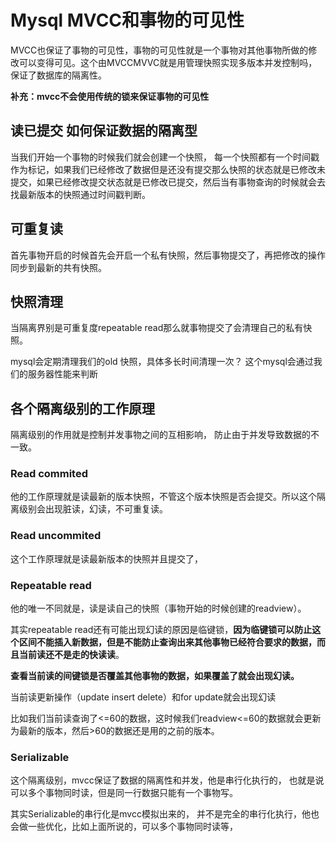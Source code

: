 # Mysql MVCC和事物的可见性

MVCC也保证了事物的可见性，事物的可见性就是一个事物对其他事物所做的修改可以变得可见。这个由MVCCMVVC就是用管理快照实现多版本并发控制吗，保证了数据库的隔离性。

**补充：mvcc不会使用传统的锁来保证事物的可见性**



## 读已提交 如何保证数据的隔离型

当我们开始一个事物的时候我们就会创建一个快照， 每一个快照都有一个时间戳作为标记，如果我们已经修改了数据但是还没有提交那么快照的状态就是已修改未提交，如果已经修改提交状态就是已修改已提交，然后当有事物查询的时候就会去找最新版本的快照通过时间戳判断。

## 可重复读

首先事物开启的时候首先会开启一个私有快照，然后事物提交了，再把修改的操作同步到最新的共有快照。

## 快照清理

当隔离界别是可重复度repeatable read那么就事物提交了会清理自己的私有快照。

mysql会定期清理我们的old 快照，具体多长时间清理一次？ 这个mysql会通过我们的服务器性能来判断

## 各个隔离级别的工作原理

隔离级别的作用就是控制并发事物之间的互相影响， 防止由于并发导致数据的不一致。

### Read commited

他的工作原理就是读最新的版本快照，不管这个版本快照是否会提交。所以这个隔离级别会出现脏读，幻读，不可重复读。

### Read uncommited

这个工作原理就是读最新版本的快照并且提交了，

### Repeatable read

他的唯一不同就是，读是读自己的快照（事物开始的时候创建的readview）。



其实repeatable read还有可能出现幻读的原因是临键锁，**因为临键锁可以防止这个区间不能插入新数据，但是不能防止查询出来其他事物已经符合要求的数据，而且当前读还不是走的快读读**。

**查看当前读的间键锁是否覆盖其他事物的数据，如果覆盖了就会出现幻读。**

当前读更新操作（update insert delete）和for update就会出现幻读



比如我们当前读查询了<=60的数据，这时候我们readview<=60的数据就会更新为最新的版本，然后>60的数据还是用的之前的版本。

### Serializable

这个隔离级别，mvcc保证了数据的隔离性和并发，他是串行化执行的， 也就是说可以多个事物同时读，但是同一行数据只能有一个事物写。

其实Serializable的串行化是mvcc模拟出来的，  并不是完全的串行化执行，他也会做一些优化，比如上面所说的，可以多个事物同时读等，
